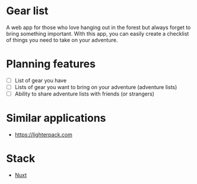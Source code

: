 # Gear list

A web app for those who love hanging out in the forest but always forget to bring something important. With this app, you can easily create a checklist of things you need to take on your adventure.

# Planning features

- [ ] List of gear you have
- [ ] Lists of gear you want to bring on your adventure (adventure lists)
- [ ] Ability to share adventure lists with friends (or strangers)

# Similar applications

* https://lighterpack.com

# Stack

* [Nuxt](https://nuxt.com/)
